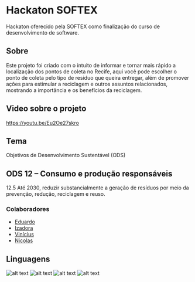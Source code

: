 # Hackaton SOFTEX
Hackaton oferecido pela SOFTEX como finalização do curso de desenvolvimento de software.

## Sobre
Este projeto foi criado com o intuito de informar e tornar mais rápido a localização dos pontos de coleta no Recife, aqui você pode escolher o ponto de coleta pelo tipo de residuo que queira entregar, além de promover ações para estimular a reciclagem e outros assuntos relacionados, mostrando a importância e os benefícios da reciclagem.

## Video sobre o projeto
https://youtu.be/Eu2Oe27skro

## Tema
Objetivos de Desenvolvimento Sustentável (ODS)

## ODS 12 – Consumo e produção responsáveis
12.5 Até 2030, reduzir substancialmente a geração de resíduos por meio da prevenção, redução, reciclagem e reuso.

### Colaboradores
- [Eduardo](https://github.com/EM180303) 
- [Izadora](https://github.com/izadora-oliveira)
- [Vinícius](https://github.com/viniciusFelipeS)
- [Nicolas](https://github.com/nicolasmonteiro)


## Linguagens
  ![alt text](https://img.shields.io/badge/PHP-777BB4?style=for-the-badge&logo=php&logoColor=white)
  ![alt text](https://img.shields.io/badge/HTML5-E34F26?style=for-the-badge&logo=html5&logoColor=white)
  ![alt text](https://img.shields.io/badge/CSS3-1572B6?style=for-the-badge&logo=css3&logoColor=white)
  ![alt text](https://img.shields.io/badge/JavaScript-323330?style=for-the-badge&logo=javascript&logoColor=F7DF1E)  
